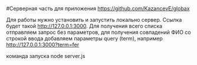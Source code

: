 #Серверная часть для приложения https://github.com/KazancevE/globax

Для работы нужно установить и запустить локально сервер. Ссылка будет такой http://127.0.0.1:3000. 
Для получения всего списка отправляем запрос без параметров, для получения совпадений ФИО со строкой ввода добавляем параметры query (term), например http://127.0.0.1:3000?term=fer

команда запуска node server.js
